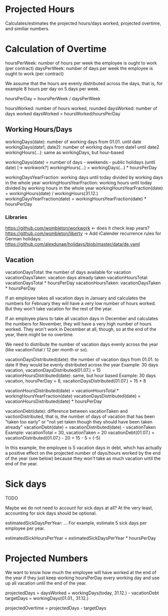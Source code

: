 # Projected Hours

Calculates/estimates the projected hours/days worked, projected overtime, and similiar numbers.

# Calculation of Overtime

hoursPerWeek: number of hours per week the employee is ought to work (per contract)
daysPerWeek: number of days per week the employee is ought to work (per contract)

We assume that the hours are evenly distributed across the days, that is, for example 8 hours per day on 5 days per week.

hoursPerDay = hoursPerWeek / daysPerWeek

hoursWorked: number of hours worked, rounded
daysWorked: number of days worked
daysWorked = hoursWorked/hoursPerDay

## Working Hours/Days

workingDays(date): number of working days from 01.01. until date
workingDays(date1, date2): number of working days from date1 until date2
workingHours(...): same as workingDays, but hour-based

workingDays(date) = number of days - weekends - public holidays (until date) [-> workwork?]
workingHours(...) = workingDays(...) * hoursPerDay

workingDaysYearFraction: working days until today divided by working days in the whole year
workingHoursYearFraction: working hours until today divided by working hours in the whole year
workingHoursYearFraction(date) = workingHours(date) / workingHours(31.12.)
workingDaysYearFraction(date) = workingHoursYearFraction(date) * hoursPerDay

### Libraries

https://github.com/wombleton/workwork <- does it check leap years?
https://github.com/wombleton/liberty
-> Add iCalender recurrence rules for German holidays:
https://github.com/alexdunae/holidays/blob/master/data/de.yaml

## Vacation

vacationDaysTotal: the number of days available for vacation
vacationDaysTaken: vacation days already taken
vacationHoursTotal: vacationDaysTotal * hoursPerDay
vacationHoursTaken: vacationDaysTaken * hoursPerDay

If an employee takes all vacation days in January and calculates the numbers for February they will have a very low number of hours worked. But they won't take vacation for the rest of the year.

If an employee plans to take all vacation days in December and calculates the numbers for November, they will have a very high number of hours worked. They won't work in December at all, though, so at the end of the year, there might be no overtime.

We need to distribute the number of vacation days evenly across the year (like vacationTotal / 12 per month or so).

vacationDaysDistributed(date): the number of vacation days from 01.01. to date if they would be evenly distributed across the year
Example: 30 days vacation, vacationDaysDistributed(01.07.) = 15
vacationHoursDistributed(date): same, but hour based
Example: 30 days vacation, hoursPerDay = 8, vacationDaysDistributed(01.07.) = 15 * 8

vacationHoursDistributed(date) = vacationHoursTotal * workingHoursYearFraction(date)
vacationDaysDistributed(date) = vacationHoursDistributed(date) * hoursPerDay

vacationDebt(date): difference between vacationTaken and vactionDistributed, that is, the number of days of vacation that has been "taken too early" or "not yet taken though they should have been taken already"
vacationDebt(date) =  vacationDistributed(date) - vacationTaken
Example: vacationTotal = 30, vacationTaken = 20
  vacationDebt(01.07.)
  = vacationDistributed(01.07.) - 20
  = 15 - 5
  = (-5)

In this example, the employee is 5 vacation days in debt, which has actually a positive effect on the projected number of days/hours worked by the end of the year (see below) because they won't take as much vacation until the end of the year.

# Sick days

TODO

Maybe we do not need to account for sick days at all? At the very least, accounting for sick days should be optional.

estimatedSickDaysPerYear: ...
For example, estimate 5 sick days per employee per year.

estimatedSickHoursPerYear = estimatedSickDaysPerYear * hoursPerDay

# Projected Numbers

We want to know how much the employee will have worked at the end of the year if they just keep working hoursPerDay every working day and use up all vacation until the end of the year.

projectedDays = daysWorked + workingDays(today, 31.12.) - vacationDebt
targetDays = workingDays(01.01., 31.12.)

projectedOvertime = projectedDays - targetDays
